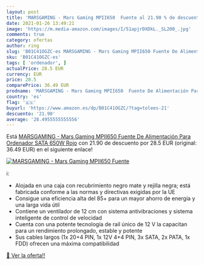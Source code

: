 ```yaml
---
layout: post
title: 'MARSGAMING - Mars Gaming MPII650  Fuente al 21.90 % de descuento'
date: 2021-01-26 13:49:21
image: 'https://m.media-amazon.com/images/I/51apjrDXDkL._SL200_.jpg'
comments: true
category: ofertas
author: ring
slug: 'B01C41OGZC-es MARSGAMING - Mars Gaming MPII650 Fuente De Alimentación...'
sku: 'B01C41OGZC-es'
tags: [ 'ordenador', ]
actualPrice: 28.5 EUR
currency: EUR
price: 28.5
comparePrice: 36.49 EUR
prodname: 'MARSGAMING - Mars Gaming MPII650  Fuente De Alimentación Para Ordenador  SATA  650W  Rojo'
country: 'es'
flag: '🇪🇸'
buyurl: 'https://www.amazon.es/dp/B01C41OGZC/?tag=tolees-21'
descuento: '21.90'
average: '28.4955555555556'
---
```


Está [MARSGAMING - Mars Gaming MPII650  Fuente De Alimentación Para Ordenador  SATA  650W  Rojo](https://www.amazon.es/dp/B01C41OGZC/?tag=tolees-21) con 21.90 de descuento por 28.5 EUR (original: 36.49 EUR) en el siguiente enlace!

[![MARSGAMING - Mars Gaming MPII650  Fuente](https://m.media-amazon.com/images/I/51apjrDXDkL._SL200_.jpg)](https://www.amazon.es/dp/B01C41OGZC/?tag=tolees-21)

ℹ️:

- Alojada en una caja con recubrimiento negro mate y rejilla negra; está fabricada conforme a las normas y directivas exigidas por la UE
- Consigue una eficiencia alta del 85+ para un mayor ahorro de energía y una larga vida útil
- Contiene un ventilador de 12 cm con sistema antivibraciones y sistema inteligente de control de velocidad
- Cuenta con una potente tecnología de rail único de 12 V la capacitan para un rendimiento prolongado, estable y potente
- Sus cables largos (1x 20+4 PIN, 1x 12V 4+4 PIN, 3x SATA, 2x PATA, 1x FDD) ofrecen una máxima compatibilidad

[🛒 Ver la oferta!!](https://www.amazon.es/dp/B01C41OGZC/?tag=tolees-21)

